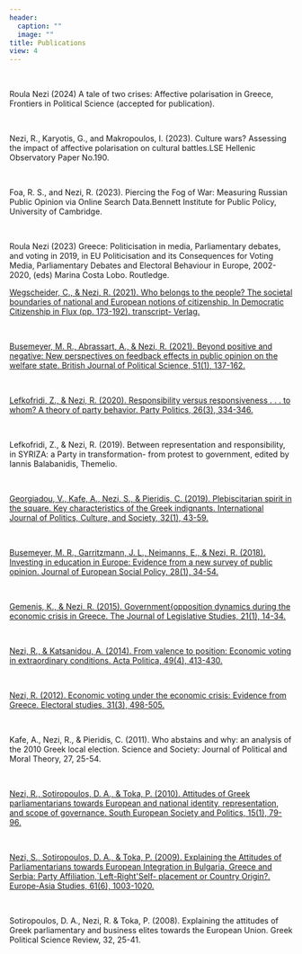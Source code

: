 ```yaml
---
header:
  caption: ""
  image: ""
title: Publications
view: 4
---
```


<br>

Roula Nezi (2024) A tale of two crises: Affective polarisation in Greece, Frontiers in Political Science
(accepted for publication).

<br>

Nezi, R., Karyotis, G., and Makropoulos, I. (2023). Culture wars? Assessing the impact of affective
polarisation on cultural battles.LSE Hellenic Observatory Paper No.190.

<br>

Foa, R. S., and Nezi, R. (2023). Piercing the Fog of War: Measuring Russian Public Opinion via
Online Search Data.Bennett Institute for Public Policy, University of Cambridge.

<br>

Roula Nezi (2023) Greece: Politicisation in media, Parliamentary debates, and voting in 2019, in
EU Politicisation and its Consequences for Voting Media, Parliamentary Debates and Electoral
Behaviour in Europe, 2002-2020, (eds) Marina Costa Lobo. Routledge.
<br>


[Wegscheider, C., & Nezi, R. (2021). Who belongs to the people? The societal boundaries of national
and European notions of citizenship. In Democratic Citizenship in Flux (pp. 173-192). transcript-
Verlag.](https://www.degruyter.com/document/doi/10.14361/9783839449493-009/html)

<br>

[Busemeyer, M. R., Abrassart, A., & Nezi, R. (2021). Beyond positive and negative: New perspectives
on feedback effects in public opinion on the welfare state. British Journal of Political Science, 51(1),
137-162.](https://www.cambridge.org/core/journals/british-journal-of-political-science/article/beyond-positive-and-negative-new-perspectives-on-feedback-effects-in-public-opinion-on-the-welfare-state/C54F3DE6D5FBBDE06EB89DE6CD1047A0)

<br>

[Lefkofridi, Z., & Nezi, R. (2020). Responsibility versus responsiveness . . . to whom? A theory of
party behavior. Party Politics, 26(3), 334-346.](https://journals.sagepub.com/doi/10.1177/1354068819866076)

<br>

Lefkofridi, Z., & Nezi, R. (2019). Between representation and responsibility, in SYRIZA: a Party in
transformation- from protest to government, edited by Iannis Balabanidis, Themelio.

<br>

[Georgiadou, V., Kafe, A., Nezi, S., & Pieridis, C. (2019). Plebiscitarian spirit in the square. Key
characteristics of the Greek indignants. International Journal of Politics, Culture, and Society, 32(1),
43-59.](https://link.springer.com/article/10.1007/s10767-017-9272-8)

<br>

[Busemeyer, M. R., Garritzmann, J. L., Neimanns, E., & Nezi, R. (2018). Investing in education in
Europe: Evidence from a new survey of public opinion. Journal of European Social Policy, 28(1),
34-54.](https://journals.sagepub.com/doi/abs/10.1177/0958928717700562)

<br>

[Gemenis, K., & Nezi, R. (2015). Government{opposition dynamics during the economic crisis in
Greece. The Journal of Legislative Studies, 21(1), 14-34.](https://www.tandfonline.com/doi/abs/10.1080/13572334.2014.939562)

<br>

[Nezi, R., & Katsanidou, A. (2014). From valence to position: Economic voting in extraordinary
conditions. Acta Politica, 49(4), 413-430.](https://link.springer.com/article/10.1057/ap.2014.14)

<br>

[Nezi, R. (2012). Economic voting under the economic crisis: Evidence from Greece. Electoral
studies, 31(3), 498-505.](https://www.sciencedirect.com/science/article/abs/pii/S0261379412000285)

<br>

Kafe, A., Nezi, R., & Pieridis, C. (2011). Who abstains and why: an analysis of the 2010 Greek
local election. Science and Society: Journal of Political and Moral Theory, 27, 25-54.

<br>

[Nezi, R., Sotiropoulos, D. A., & Toka, P. (2010). Attitudes of Greek parliamentarians towards
European and national identity, representation, and scope of governance. South European Society
and Politics, 15(1), 79-96.](https://www.tandfonline.com/doi/abs/10.1080/13608746.2010.496930)

<br>

[Nezi, S., Sotiropoulos, D. A., & Toka, P. (2009). Explaining the Attitudes of Parliamentarians
towards European Integration in Bulgaria, Greece and Serbia: Party Affiliation,`Left-Right'Self-
placement or Country Origin?. Europe-Asia Studies, 61(6), 1003-1020.](https://www.tandfonline.com/doi/abs/10.1080/09668130903063542?journalCode=ceas20)

<br>

Sotiropoulos, D. A., Nezi, R. & Toka, P. (2008). Explaining the attitudes of Greek parliamentary
and business elites towards the European Union. Greek Political Science Review, 32, 25-41.

